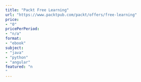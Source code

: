```yaml
---
title: "Packt Free Learning"
url: "https://www.packtpub.com/packt/offers/free-learning"
price: 
- "0"
pricePerPeriod: 
- "n/a"
format: 
- "ebook"
subject: 
- "java"
- "python"
- "angular"
featured: "n"
---
```

